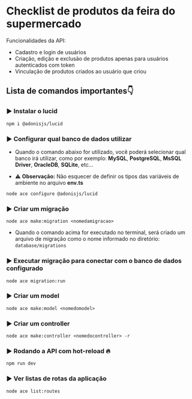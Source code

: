 # Checklist de produtos da feira do supermercado

Funcionalidades da API:

- Cadastro e login de usuários
- Criação, edição e exclusão de produtos apenas para usuários autenticados com token
- Vinculação de produtos criados ao usuário que criou

## Lista de comandos importantes:point_down:

### :arrow_forward: Instalar o lucid

```
npm i @adonisjs/lucid
```

### :arrow_forward: Configurar qual banco de dados utilizar

- Quando o comando abaixo for utilizado, você poderá selecionar qual banco irá utilizar, como por exemplo: **MySQL**, **PostgreSQL**, **MsSQL Driver**, **OracleDB**, **SQLite**, etc...

- :warning: **Observação:** Não esquecer de definir os tipos das variáveis de ambiente no arquivo **env.ts**

```
node ace configure @adonisjs/lucid
```

### :arrow_forward: Criar um migração

```
node ace make:migration <nomedamigracao>
```

- Quando o comando acima for executado no terminal, será criado um arquivo de migração como o nome informado no diretório: <code>database/migrations</code>

### :arrow_forward: Executar migração para conectar com o banco de dados configurado

```
node ace migration:run
```

### :arrow_forward: Criar um model

```
node ace make:model <nomedomodel>
```

### :arrow_forward: Criar um controller

```
node ace make:controller <nomedocontroller> -r
```

### :arrow_forward: Rodando a API com hot-reload :fire:

```
npm run dev
```

### :arrow_forward: Ver listas de rotas da aplicação

```
node ace list:routes
```
